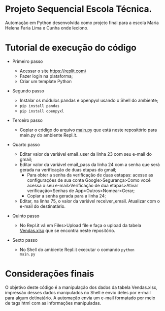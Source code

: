 # Projeto Sequencial Escola Técnica.
Automação em Python desenvolvida como projeto final para a escola Maria Helena Faria Lima e Cunha onde leciono.

# Tutorial de execução do código

- Primeiro passo
  - Acessar o site https://replit.com/
  - Fazer login na plataforma;
  - Criar um template Python


- Segundo passo
  - Instalar os módulos pandas e openpyxl usando o Shell do ambiente;
  - <code>pip install pandas</code>
  - <code>pip install openpyxl</code>

- Terceiro passo
  - Copiar o código do arquivo [main.py](main.py) que está neste repositório para main.py do ambiente Repl.it.

- Quarto passo
  - Editar valor da variável email_user da linha 23 com seu e-mail do gmail;
  - Editar valor da variável email_pass da linha 24 com a senha que será gerada na verificação de duas etapas do gmail;
    - Para obter a senha da verificação de duas estapas: acesse as configurações de sua conta Google>Segurança>Como você acessa o seu e-mail>Verificação de dua etapas>Ativar verificação>Senhas de App>Outros>Nomear>Gerar;
    - Copiar a senha gerada para a linha 24;
  - Editar, na linha 75, o valor da variável receiver_email. Atualizar com o e-mail do destinatário.
 
- Quinto passo
  - No Repl.it vá em Files>Upload file e faça o upload da tabela [Vendas.xlsx](Vendas.xlsx) que se encontra neste repositório.
 
- Sexto passo
  - No Shell do ambiente Repl.it executar o comando <code>python main.py</code>

# Considerações finais
O objetivo deste código é a manipulação dos dados da tabela Vendas.xlsx, impressão desses dados manipulados no Shell e envio deles por e-mail para algum detinatário. A automação envia um e-mail formatado por meio de tags html com as informações manipuladas.


  
  

